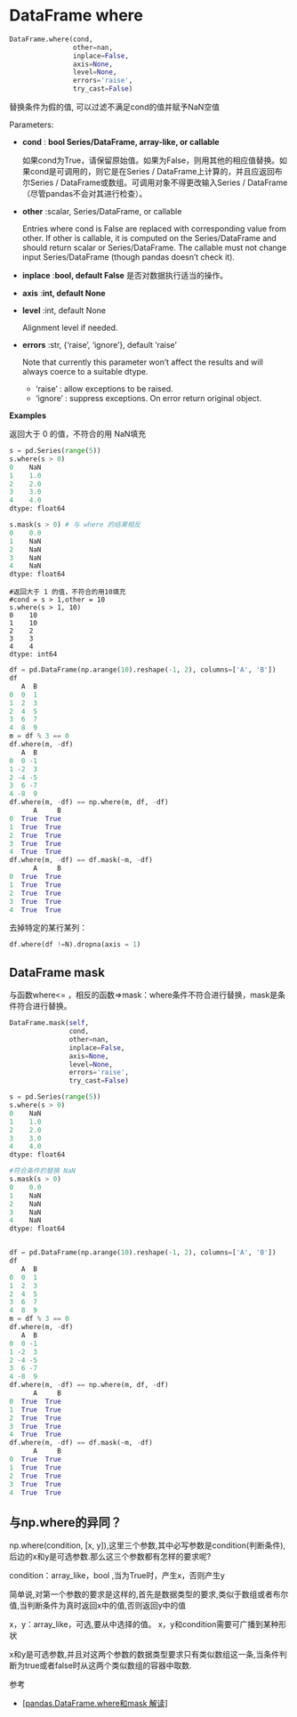 # DataFrame where

```python
DataFrame.where(cond, 
                other=nan, 
                inplace=False, 
                axis=None, 
                level=None, 
                errors='raise', 
                try_cast=False)
```

替换条件为假的值, 可以过滤不满足cond的值并赋予NaN空值

Parameters:

- **cond** : **bool Series/DataFrame, array-like, or callable**

  如果cond为True，请保留原始值。如果为False，则用其他的相应值替换。如果cond是可调用的，则它是在Series / DataFrame上计算的，并且应返回布尔Series / DataFrame或数组。可调用对象不得更改输入Series / DataFrame（尽管pandas不会对其进行检查）。

- **other** :scalar, Series/DataFrame, or callable

  Entries where cond is False are replaced with corresponding value from other. If other is callable, it is computed on the Series/DataFrame and should return scalar or Series/DataFrame. The callable must not change input Series/DataFrame (though pandas doesn’t check it).

- **inplace** :**bool, default False** 
  是否对数据执行适当的操作。

- **axis** :**int, default None**

- **level** :int, default None

  Alignment level if needed.

- **errors** :str, {‘raise’, ‘ignore’}, default ‘raise’

  Note that currently this parameter won’t affect the results and will always coerce to a suitable dtype.

  - ‘raise’ : allow exceptions to be raised.
  - ‘ignore’ : suppress exceptions. On error return original object.





**Examples**

返回大于 0 的值，不符合的用 NaN填充

```python
s = pd.Series(range(5))
s.where(s > 0)
0    NaN
1    1.0
2    2.0
3    3.0
4    4.0
dtype: float64
```

```python
s.mask(s > 0) # 与 where 的结果相反
0    0.0
1    NaN
2    NaN
3    NaN
4    NaN
dtype: float64
```

```
#返回大于 1 的值，不符合的用10填充
#cond = s > 1,other = 10
s.where(s > 1, 10) 
0    10
1    10
2    2
3    3
4    4
dtype: int64
```

```python
df = pd.DataFrame(np.arange(10).reshape(-1, 2), columns=['A', 'B'])
df
   A  B
0  0  1
1  2  3
2  4  5
3  6  7
4  8  9
m = df % 3 == 0
df.where(m, -df)
   A  B
0  0 -1
1 -2  3
2 -4 -5
3  6 -7
4 -8  9
df.where(m, -df) == np.where(m, df, -df)
      A     B
0  True  True
1  True  True
2  True  True
3  True  True
4  True  True
df.where(m, -df) == df.mask(~m, -df)
      A     B
0  True  True
1  True  True
2  True  True
3  True  True
4  True  True
```

去掉特定的某行某列：

```python
df.where(df !=N).dropna(axis = 1)
```



## DataFrame mask

与函数where<= ，相反的函数=>mask：where条件不符合进行替换，mask是条件符合进行替换。

```python
DataFrame.mask(self, 
               cond, 
               other=nan, 
               inplace=False,
               axis=None, 
               level=None, 
               errors='raise', 
               try_cast=False)

```

```python
s = pd.Series(range(5))
s.where(s > 0)
0    NaN
1    1.0
2    2.0
3    3.0
4    4.0
dtype: float64

#符合条件的替换 NaN
s.mask(s > 0)
0    0.0
1    NaN
2    NaN
3    NaN
4    NaN
dtype: float64


df = pd.DataFrame(np.arange(10).reshape(-1, 2), columns=['A', 'B'])
df
   A  B
0  0  1
1  2  3
2  4  5
3  6  7
4  8  9
m = df % 3 == 0
df.where(m, -df)
   A  B
0  0 -1
1 -2  3
2 -4 -5
3  6 -7
4 -8  9
df.where(m, -df) == np.where(m, df, -df)
      A     B
0  True  True
1  True  True
2  True  True
3  True  True
4  True  True
df.where(m, -df) == df.mask(~m, -df)
      A     B
0  True  True
1  True  True
2  True  True
3  True  True
4  True  True
```





## 与np.where的异同？

np.where(condition, [x, y]),这里三个参数,其中必写参数是condition(判断条件),后边的x和y是可选参数.那么这三个参数都有怎样的要求呢?

condition：array_like，bool ,当为True时，产生x，否则产生y

简单说,对第一个参数的要求是这样的,首先是数据类型的要求,类似于数组或者布尔值,当判断条件为真时返回x中的值,否则返回y中的值

x，y：array_like，可选,要从中选择的值。 x，y和condition需要可广播到某种形状

x和y是可选参数,并且对这两个参数的数据类型要求只有类似数组这一条,当条件判断为true或者false时从这两个类似数组的容器中取数.





参考

- <a href="https://www.cnblogs.com/wqbin/p/11777292.html" target=""> [pandas.DataFrame.where和mask 解读]</a>